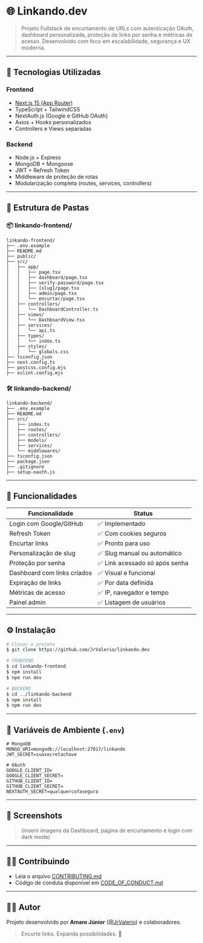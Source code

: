 # 🌐 Linkando.dev

> Projeto Fullstack de encurtamento de URLs com autenticação OAuth, dashboard personalizada, proteção de links por senha e métricas de acesso. Desenvolvido com foco em escalabilidade, segurança e UX moderna.

---

## 🚀 Tecnologias Utilizadas

### Frontend
- [Next.js 15 (App Router)](https://nextjs.org/)
- TypeScript + TailwindCSS
- NextAuth.js (Google e GitHub OAuth)
- Axios + Hooks personalizados
- Controllers e Views separadas

### Backend
- Node.js + Express
- MongoDB + Mongoose
- JWT + Refresh Token
- Middleware de proteção de rotas
- Modularização completa (routes, services, controllers)

---

## 📁 Estrutura de Pastas

### 📦 linkando-frontend/
```
linkando-frontend/
├── .env.example
├── README.md
├── public/
├── src/
│   ├── app/
│   │   ├── page.tsx
│   │   ├── dashboard/page.tsx
│   │   ├── verify-password/page.tsx
│   │   ├── [slug]/page.tsx
│   │   ├── admin/page.tsx
│   │   └── encurtar/page.tsx
│   ├── controllers/
│   │   └── DashboardController.ts
│   ├── views/
│   │   └── DashboardView.tsx
│   ├── services/
│   │   └── api.ts
│   ├── types/
│   │   └── index.ts
│   ├── styles/
│   │   └── globals.css
├── tsconfig.json
├── next.config.ts
├── postcss.config.mjs
├── eslint.config.mjs
```

### 🛠️ linkando-backend/
```
linkando-backend/
├── .env.example
├── README.md
├── src/
│   ├── index.ts
│   ├── routes/
│   ├── controllers/
│   ├── models/
│   ├── services/
│   └── middlewares/
├── tsconfig.json
├── package.json
├── .gitignore
├── setup-oauth.js
```

---

## 🔐 Funcionalidades

| Funcionalidade                  | Status     |
|--------------------------------|------------|
| Login com Google/GitHub        | ✅ Implementado
| Refresh Token                  | ✅ Com cookies seguros
| Encurtar links                 | ✅ Pronto para uso
| Personalização de slug         | ✅ Slug manual ou automático
| Proteção por senha             | ✅ Link acessado só após senha
| Dashboard com links criados    | ✅ Visual e funcional
| Expiração de links             | ✅ Por data definida
| Métricas de acesso             | ✅ IP, navegador e tempo
| Painel admin                   | ✅ Listagem de usuários

---

## ⚙️ Instalação

```bash
# Clonar o projeto
$ git clone https://github.com/JrValerio/linkando.dev

# FRONTEND
$ cd linkando-frontend
$ npm install
$ npm run dev

# BACKEND
$ cd ../linkando-backend
$ npm install
$ npm run dev
```

---

## 📄 Variáveis de Ambiente (`.env`)

```env
# MongoDB
MONGO_URI=mongodb://localhost:27017/linkando
JWT_SECRET=suasecretachave

# OAuth
GOOGLE_CLIENT_ID=
GOOGLE_CLIENT_SECRET=
GITHUB_CLIENT_ID=
GITHUB_CLIENT_SECRET=
NEXTAUTH_SECRET=qualquercofasegura
```

---

## 📸 Screenshots

> (inserir imagens da Dashboard, página de encurtamento e login com dark mode)

---

## 🙋‍♂️ Contribuindo

- Leia o arquivo [CONTRIBUTING.md](./CONTRIBUTING.md)
- Código de conduta disponível em [CODE_OF_CONDUCT.md](./CODE_OF_CONDUCT.md)

---

## 👨‍💻 Autor

Projeto desenvolvido por **Amaro Júnior** ([@JrValerio](https://github.com/JrValerio)) e colaboradores.

> Encurte links. Expanda possibilidades. 🚀
